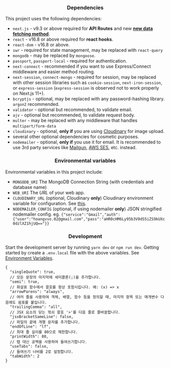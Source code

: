 
<h3 align="center">Dependencies</h3>

This project uses the following dependencies:

- `next.js` - v9.3 or above required for **API Routes** and new [**new data fetching method**](https://nextjs.org/docs/basic-features/data-fetching#getserversideprops-server-side-rendering).
- `react` - v16.8 or above required for **react hooks**.
- `react-dom` - v16.8 or above.
- `swr` - required for state management, may be replaced with `react-query`
- `mongodb` - may be replaced by `mongoose`.
- `passport`, `passport-local` - required for authentication.
- `next-connect` - recommended if you want to use Express/Connect middleware and easier method routing.
- `next-session`, `connect-mongo` - required for session, may be replaced with other session libraries such as `cookie-session`, `next-iron-session`, or `express-session` (`express-session` is observed not to work properly on Next.js 11+).
- `bcryptjs` - optional, may be replaced with any password-hashing library. `argon2` recommended.
- `validator` - optional but recommended, to validate email.
- `ajv` - optional but recommended, to validate request body.
- `multer` - may be replaced with any middleware that handles `multipart/form-data`
- `cloudinary` - optional, **only if** you are using [Cloudinary](https://cloudinary.com) for image upload.
- several other optional dependencies for cosmetic purposes.
- `nodemailer` - optional, **only if** you use it for email. It is recommended to use 3rd party services like [Mailgun](https://www.mailgun.com/), [AWS SES](https://aws.amazon.com/ses/), etc. instead.

<h3 align="center">Environmental variables</h3>

Environmental variables in this project include:

- `MONGODB_URI` The MongoDB Connection String (with credentials and database name)
- `WEB_URI` The _URL_ of your web app.
- `CLOUDINARY_URL` (optional, Cloudinary **only**) Cloudinary environment variable for configuration. See [this](https://cloudinary.com/documentation/node_integration#configuration).
- `NODEMAILER_CONFIG` (optional, if using nodemailer **only**) JSON stringified nodemailer config. eg. `{"service":"Gmail","auth":{"user":"hoangvvo.02@gmail.com","pass":"aHR0cHM6Ly95b3V0dS5iZS9kUXc0dzlXZ1hjUQ=="}}`

<h3 align="center">Development</h3>

Start the development server by running `yarn dev` or `npm run dev`. Getting started by create a `.env.local` file with the above variables. See [Environment Variables](https://nextjs.org/docs/basic-features/environment-variables).

```
{
  "singleQuote": true, 
  // 모든 문장의 마지막에 세미콜론(;)을 추가합니다.
  "semi": true,
  // 화살표 함수에서 괄호를 항상 포함시킵니다. 예: (x) => x
  "arrowParens": "always",
  // 여러 줄을 사용하여 객체, 배열, 함수 등을 정의할 때, 마지막 항목 또는 매개변수 다음에도 쉼표를 붙입니다.
  "trailingComma": "all",
  // JSX 요소의 닫는 꺾쇠 괄호 '>'를 다음 줄로 줄바꿈합니다.
  "jsxBracketSameLine": false,
  // 파일의 끝에 개행 문자를 추가합니다.
  "endOfLine": "lf",
  // 최대 줄 길이를 80으로 제한합니다.
  "printWidth": 80,
  // 탭 대신 공백을 사용하여 들여쓰기합니다.
  "useTabs": false,
  // 들여쓰기 너비를 2로 설정합니다.
  "tabWidth": 2
}

```


